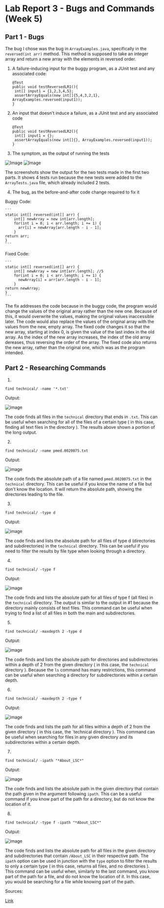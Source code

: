 # Lab Report 3 - Bugs and Commands (Week 5)

## Part 1 - Bugs

The bug I chose was the bug in `ArrayExamples.java`, specifically in the `reversed(int arr)` method. This method is supposed to take an integer array and return a new array with the elements in reversed order.



1) A failure-inducing input for the buggy program, as a JUnit test and any associated code:
   ```
   @Test
   public void testReversedLR1(){
    int[] input1 = {1,2,3,4,5};
    assertArrayEquals(new int[]{5,4,3,2,1}, ArrayExamples.reversed(input1));
   }
   ```
   
2) An input that doesn't induce a failure, as a JUnit test and any associated code 
   ```
   @Test
   public void testReversedLR2(){
    int[] input1 = {};
    assertArrayEquals(new int[]{}, ArrayExamples.reversed(input1));
   }
   ```
   
3) The symptom, as the output of running the tests

![Image](LR3SS1.png)
![Image](LR3SS2.png)

The screenshots show the output for the two tests made in the first two parts. It shows 4 tests run because the new tests were added to the `ArrayTests.java` file, which already included 2 tests. 

4) The bug, as the before-and-after code change required to fix it


Buggy Code:

    ```
    static int[] reversed(int[] arr) {
        int[] newArray = new int[arr.length]; 
        for(int i = 0; i < arr.length; i += 1) {
          arr[i] = newArray[arr.length - i - 1];
        }
    return arr;
    }
    ```
    
Fixed Code:
   
    ```
    static int[] reversed(int[] arr) {
        int[] newArray = new int[arr.length]; //5
        for(int i = 0; i < arr.length; i += 1) {
          newArray[i] = arr[arr.length - i - 1];
        }
    return newArray;
    }
    ```
The fix addresses the code because in the buggy code, the program would change the values of     the original array rather than the new one. Because of this, it would overwrite the values, making the original values inaccessible later. The code would also replace the values of the original array with the values from the new, empty array. The fixed code changes it so that the new array, starting at index 0, is given the value of the last index in the old array. As the index of the new array increases, the index of the old array dereases, thus reversing the order of the array. The fixed code also returns the new array, rather than the original one, which was as the program intended.


## Part 2 - Researching Commands
1) 

```
find technical/ -name '*.txt'
```
Output: 

![image](LR3SS3.png)

The code finds all files in the `technical` directory that ends in `.txt`. This can be useful when searching for all of the files of a certain type ( in this case, finding all text files in the directory ). The results above shown a portion of the long output. 

2) 
```
find technical/ -name pmed.0020075.txt
```
Output:

![image](LR3SS4.png)

The code finds the absolute path of a file named `pmed.0020075.txt` in the `technical` directory. This can be useful if you know the name of a file but don't know the location. It will return the absolute path, showing the directories leading to the file. 

3) 
```
find technical/ -type d
```

Output:

![image](LR3SS5.png)

The code finds and lists the absolute path for all files of type d (directories and subdirectories)  in the `technical` directory. This can be useful if you need to filter the results by file type when looking through a directory.

4)
```
find technical/ -type f
```

Output:

![image](LR3SS6.png)

The code finds and lists the absolute path for all files of type f (all files) in the `technical` directory. The output is similar to the output in #1 because the directory mainly consists of text files. This command can be useful when trying to find a list of all files in both the main and subdirectories.

5)
```
find technical/ -maxdepth 2 -type d
```

Output:

![image](LR3SS7.png)

The code finds and lists the absolute path for directories and subdirectories within a depth of 2 from the given directory ( in this case, the `technical` directory ). Because the `ls` command has many restrictions, this command can be useful when searching a directory for subdirectories within a certain depth. 


6)
```
find technical/ -maxdepth 2 -type f
```

Output:

![image](LR3SS8.png)

The code finds and lists the path for all files within a depth of 2 from the given directory ( in this case, the `technical directory ). This command can be useful when searching for files in any given directory and its subdirectories within a certain depth.


7)

```
find technical/ -ipath "*About_LSC*"
```

Output:

![image](LS3SS9.png)

The code finds and lists the absolute path in the given directory that contain the path given in the argument following `ipath`. This can be a useful command if you know part of the path for a directory, but do not know the location of it.


8) 
```
find technical/ -type f -ipath "*About_LSC*"
```

Output: 

![image](LR3SS10.png)

The code finds and lists the absolute path for all files in the given directory and subdirectories that contain `/About_LSC` in their respective path. The `ipath` option can be used in junction with the `type` option to filter the results to only a certain type ( in this case, returns all files, and no directories ). This command can be useful when, similarly to the last command, you know part of the path for a file, and do not know the location of it. In this case, you would be searching for a file while knowing part of the path. 


Sources: 

[Link](https://www.redhat.com/sysadmin/linux-find-command)



